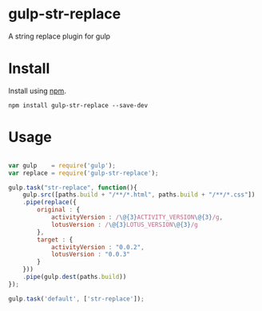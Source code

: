 # gulp-str-replace

A string replace plugin for gulp

# Install

Install using [npm](https://npmjs.org/package/gulp-str-replace).

```
npm install gulp-str-replace --save-dev

```

# Usage

```js

var gulp    = require('gulp');
var replace = require('gulp-str-replace');

gulp.task("str-replace", function(){
    gulp.src([paths.build + "/**/*.html", paths.build + "/**/*.css"])
    .pipe(replace({
        original : {
            activityVersion : /\@{3}ACTIVITY_VERSION\@{3}/g,
            lotusVersion : /\@{3}LOTUS_VERSION\@{3}/g
        },
        target : {
            activityVersion : "0.0.2",
            lotusVersion : "0.0.3"
        }
    }))
    .pipe(gulp.dest(paths.build))
});

gulp.task('default', ['str-replace']);

```